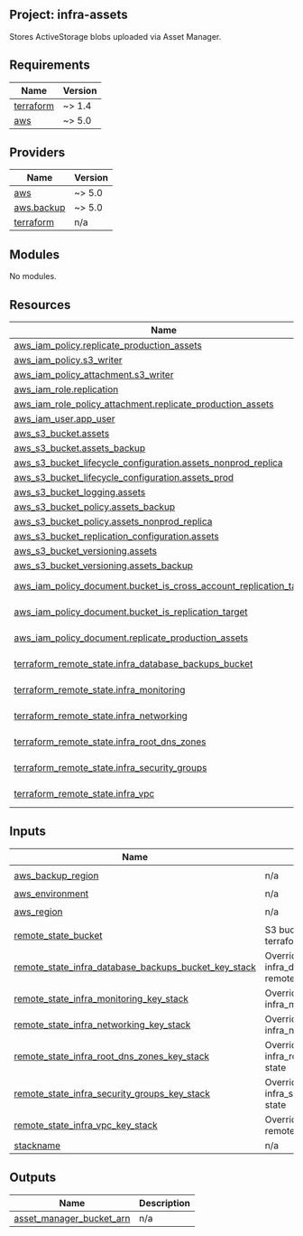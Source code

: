 ## Project: infra-assets

Stores ActiveStorage blobs uploaded via Asset Manager.

## Requirements

| Name | Version |
|------|---------|
| <a name="requirement_terraform"></a> [terraform](#requirement\_terraform) | ~> 1.4 |
| <a name="requirement_aws"></a> [aws](#requirement\_aws) | ~> 5.0 |

## Providers

| Name | Version |
|------|---------|
| <a name="provider_aws"></a> [aws](#provider\_aws) | ~> 5.0 |
| <a name="provider_aws.backup"></a> [aws.backup](#provider\_aws.backup) | ~> 5.0 |
| <a name="provider_terraform"></a> [terraform](#provider\_terraform) | n/a |

## Modules

No modules.

## Resources

| Name | Type |
|------|------|
| [aws_iam_policy.replicate_production_assets](https://registry.terraform.io/providers/hashicorp/aws/latest/docs/resources/iam_policy) | resource |
| [aws_iam_policy.s3_writer](https://registry.terraform.io/providers/hashicorp/aws/latest/docs/resources/iam_policy) | resource |
| [aws_iam_policy_attachment.s3_writer](https://registry.terraform.io/providers/hashicorp/aws/latest/docs/resources/iam_policy_attachment) | resource |
| [aws_iam_role.replication](https://registry.terraform.io/providers/hashicorp/aws/latest/docs/resources/iam_role) | resource |
| [aws_iam_role_policy_attachment.replicate_production_assets](https://registry.terraform.io/providers/hashicorp/aws/latest/docs/resources/iam_role_policy_attachment) | resource |
| [aws_iam_user.app_user](https://registry.terraform.io/providers/hashicorp/aws/latest/docs/resources/iam_user) | resource |
| [aws_s3_bucket.assets](https://registry.terraform.io/providers/hashicorp/aws/latest/docs/resources/s3_bucket) | resource |
| [aws_s3_bucket.assets_backup](https://registry.terraform.io/providers/hashicorp/aws/latest/docs/resources/s3_bucket) | resource |
| [aws_s3_bucket_lifecycle_configuration.assets_nonprod_replica](https://registry.terraform.io/providers/hashicorp/aws/latest/docs/resources/s3_bucket_lifecycle_configuration) | resource |
| [aws_s3_bucket_lifecycle_configuration.assets_prod](https://registry.terraform.io/providers/hashicorp/aws/latest/docs/resources/s3_bucket_lifecycle_configuration) | resource |
| [aws_s3_bucket_logging.assets](https://registry.terraform.io/providers/hashicorp/aws/latest/docs/resources/s3_bucket_logging) | resource |
| [aws_s3_bucket_policy.assets_backup](https://registry.terraform.io/providers/hashicorp/aws/latest/docs/resources/s3_bucket_policy) | resource |
| [aws_s3_bucket_policy.assets_nonprod_replica](https://registry.terraform.io/providers/hashicorp/aws/latest/docs/resources/s3_bucket_policy) | resource |
| [aws_s3_bucket_replication_configuration.assets](https://registry.terraform.io/providers/hashicorp/aws/latest/docs/resources/s3_bucket_replication_configuration) | resource |
| [aws_s3_bucket_versioning.assets](https://registry.terraform.io/providers/hashicorp/aws/latest/docs/resources/s3_bucket_versioning) | resource |
| [aws_s3_bucket_versioning.assets_backup](https://registry.terraform.io/providers/hashicorp/aws/latest/docs/resources/s3_bucket_versioning) | resource |
| [aws_iam_policy_document.bucket_is_cross_account_replication_target](https://registry.terraform.io/providers/hashicorp/aws/latest/docs/data-sources/iam_policy_document) | data source |
| [aws_iam_policy_document.bucket_is_replication_target](https://registry.terraform.io/providers/hashicorp/aws/latest/docs/data-sources/iam_policy_document) | data source |
| [aws_iam_policy_document.replicate_production_assets](https://registry.terraform.io/providers/hashicorp/aws/latest/docs/data-sources/iam_policy_document) | data source |
| [terraform_remote_state.infra_database_backups_bucket](https://registry.terraform.io/providers/hashicorp/terraform/latest/docs/data-sources/remote_state) | data source |
| [terraform_remote_state.infra_monitoring](https://registry.terraform.io/providers/hashicorp/terraform/latest/docs/data-sources/remote_state) | data source |
| [terraform_remote_state.infra_networking](https://registry.terraform.io/providers/hashicorp/terraform/latest/docs/data-sources/remote_state) | data source |
| [terraform_remote_state.infra_root_dns_zones](https://registry.terraform.io/providers/hashicorp/terraform/latest/docs/data-sources/remote_state) | data source |
| [terraform_remote_state.infra_security_groups](https://registry.terraform.io/providers/hashicorp/terraform/latest/docs/data-sources/remote_state) | data source |
| [terraform_remote_state.infra_vpc](https://registry.terraform.io/providers/hashicorp/terraform/latest/docs/data-sources/remote_state) | data source |

## Inputs

| Name | Description | Type | Default | Required |
|------|-------------|------|---------|:--------:|
| <a name="input_aws_backup_region"></a> [aws\_backup\_region](#input\_aws\_backup\_region) | n/a | `string` | `"eu-west-2"` | no |
| <a name="input_aws_environment"></a> [aws\_environment](#input\_aws\_environment) | n/a | `any` | n/a | yes |
| <a name="input_aws_region"></a> [aws\_region](#input\_aws\_region) | n/a | `string` | `"eu-west-1"` | no |
| <a name="input_remote_state_bucket"></a> [remote\_state\_bucket](#input\_remote\_state\_bucket) | S3 bucket we store our terraform state in | `string` | n/a | yes |
| <a name="input_remote_state_infra_database_backups_bucket_key_stack"></a> [remote\_state\_infra\_database\_backups\_bucket\_key\_stack](#input\_remote\_state\_infra\_database\_backups\_bucket\_key\_stack) | Override path to infra\_database\_backups\_bucket remote state | `string` | `""` | no |
| <a name="input_remote_state_infra_monitoring_key_stack"></a> [remote\_state\_infra\_monitoring\_key\_stack](#input\_remote\_state\_infra\_monitoring\_key\_stack) | Override path to infra\_monitoring remote state | `string` | `""` | no |
| <a name="input_remote_state_infra_networking_key_stack"></a> [remote\_state\_infra\_networking\_key\_stack](#input\_remote\_state\_infra\_networking\_key\_stack) | Override path to infra\_networking remote state | `string` | `""` | no |
| <a name="input_remote_state_infra_root_dns_zones_key_stack"></a> [remote\_state\_infra\_root\_dns\_zones\_key\_stack](#input\_remote\_state\_infra\_root\_dns\_zones\_key\_stack) | Override path to infra\_root\_dns\_zones remote state | `string` | `""` | no |
| <a name="input_remote_state_infra_security_groups_key_stack"></a> [remote\_state\_infra\_security\_groups\_key\_stack](#input\_remote\_state\_infra\_security\_groups\_key\_stack) | Override path to infra\_security\_groups remote state | `string` | `""` | no |
| <a name="input_remote_state_infra_vpc_key_stack"></a> [remote\_state\_infra\_vpc\_key\_stack](#input\_remote\_state\_infra\_vpc\_key\_stack) | Override path to infra\_vpc remote state | `string` | `""` | no |
| <a name="input_stackname"></a> [stackname](#input\_stackname) | n/a | `string` | `"govuk"` | no |

## Outputs

| Name | Description |
|------|-------------|
| <a name="output_asset_manager_bucket_arn"></a> [asset\_manager\_bucket\_arn](#output\_asset\_manager\_bucket\_arn) | n/a |
